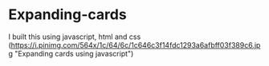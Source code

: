 # Expanding-cards
I built this using javascript, html and css
(https://i.pinimg.com/564x/1c/64/6c/1c646c3f14fdc1293a6afbff03f389c6.jpg "Expanding cards using javascript")
